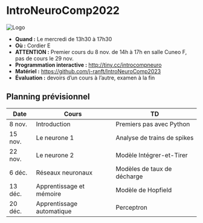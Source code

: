 # IntroNeuroComp2022
![Logo](title_slide.jpg "Title slide")

- **Quand :**  Le mercredi de 13h30 à 17h30
- **Où :**  Cordier E
- **ATTENTION :** Premier cours du 8 nov. de 14h à 17h en salle Cuneo F, pas de cours le 29 nov.
- **Programmation interactive :**  http://tiny.cc/introcompneuro
- **Matériel :**  https://github.com/j-ranft/IntroNeuroComp2023
- **Évaluation :**  devoirs d’un cours à l’autre, examen à la fin

Planning prévisionnel 
---------------------

| Date      | Cours 	        | TD | 
| --- | --- | --- |
| 8 nov.	  | Introduction	  | Premiers pas avec Python |
| 15 nov.	  | Le neurone 1	  | Analyse de trains de spikes |
| 22 nov.	  | Le neurone 2	  | Modèle Intégrer-et-Tirer |
| 6 déc.	  | Réseaux neuronaux	  | Modèles de taux de décharge |
| 13 déc.	  | Apprentissage et mémoire	  | Modèle de Hopfield |
| 20 déc.   | Apprentissage automatique	  | Perceptron |
